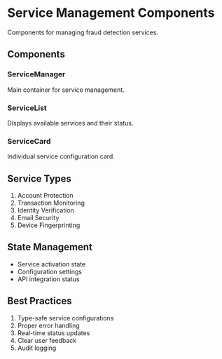 # Service Management Components

Components for managing fraud detection services.

## Components

### ServiceManager
Main container for service management.

### ServiceList
Displays available services and their status.

### ServiceCard
Individual service configuration card.

## Service Types

1. Account Protection
2. Transaction Monitoring
3. Identity Verification
4. Email Security
5. Device Fingerprinting

## State Management

- Service activation state
- Configuration settings
- API integration status

## Best Practices

1. Type-safe service configurations
2. Proper error handling
3. Real-time status updates
4. Clear user feedback
5. Audit logging